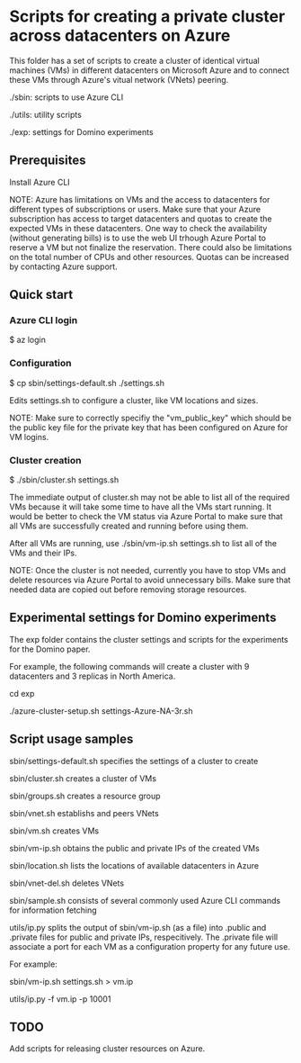 # Scripts for creating a private cluster across datacenters on Azure

This folder has a set of scripts to create a cluster of identical virtual
machines (VMs) in different datacenters on Microsoft Azure and to connect
these VMs through Azure's vitual network (VNets) peering.

./sbin: scripts to use Azure CLI

./utils: utility scripts

./exp: settings for Domino experiments

## Prerequisites

Install Azure CLI

NOTE: Azure has limitations on VMs and the access to datacenters for
different types of subscriptions or users.
Make sure that your Azure subscription has access to target datacenters and
quotas to create the expected VMs in these datacenters. 
One way to check the availability (without generating bills) is to use the web UI
trhough Azure Portal to reserve a VM but not finalize the reservation.
There could also be limitations on the total number of CPUs and other
resources.
Quotas can be increased by contacting Azure support.

## Quick start

### Azure CLI login

$ az login

### Configuration

$ cp sbin/settings-default.sh ./settings.sh

Edits settings.sh to configure a cluster, like VM locations and sizes.

NOTE: Make sure to correctly specifiy the "vm_public_key" which should be the
public key file for the private key that has been configured on Azure for VM
logins. 

### Cluster creation

$ ./sbin/cluster.sh settings.sh

The immediate output of cluster.sh may not be able to list all of the required
VMs because it will take some time to have all the VMs start running.
It would be better to check the VM status via Azure Portal to make sure that
all VMs are successfully created and running before using them.

After all VMs are running, use ./sbin/vm-ip.sh settings.sh to list all of the
VMs and their IPs.

NOTE: Once the cluster is not needed, currently you have to stop VMs and delete
resources via Azure Portal to avoid unnecessary bills. Make sure that needed
data are copied out before removing storage resources.

## Experimental settings for Domino experiments

The exp folder contains the cluster settings and scripts for the experiments
for the Domino paper.

For example, the following commands will create a cluster with 9 datacenters and 3 replicas in North America.

cd exp

./azure-cluster-setup.sh settings-Azure-NA-3r.sh

## Script usage samples

sbin/settings-default.sh specifies the settings of a cluster to create

sbin/cluster.sh creates a cluster of VMs

sbin/groups.sh creates a resource group

sbin/vnet.sh establishs and peers VNets

sbin/vm.sh creates VMs

sbin/vm-ip.sh obtains the public and private IPs of the created VMs

sbin/location.sh lists the locations of available datacenters in Azure

sbin/vnet-del.sh deletes VNets

sbin/sample.sh consists of several commonly used Azure CLI commands for information fetching

utils/ip.py splits the output of sbin/vm-ip.sh (as a file) into
.public and .private files for public and private IPs, respecitively.
The .private file will associate a port for each VM as a configuration property
for any future use.

For example:

sbin/vm-ip.sh settings.sh > vm.ip

utils/ip.py -f vm.ip -p 10001

## TODO 

Add scripts for releasing cluster resources on Azure.
